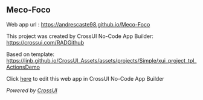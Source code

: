 ## Meco-Foco
Web app url : https://andrescaste98.github.io/Meco-Foco

This project was created by CrossUI No-Code App Builder: https://crossui.com/RADGithub

Based on template: https://linb.github.io/CrossUI_Assets/assets/projects/Simple/xui_project_tpl_ActionsDemo

Click [here](https://crossui.com/RADGithub/#!from=github&owner=andrescaste98&repo=Meco-Foco) to edit this web app in CrossUI No-Code App Builder

<i>Powered by [CrossUI](https://crossui.com)</i>
